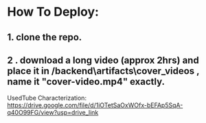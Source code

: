 # How To Deploy:

## 1. clone the repo.

## 2 . download a long video (approx 2hrs) and place it in /backend\artifacts\cover_videos , name it "cover-video.mp4" exactly.




UsedTube
Characterization:
https://drive.google.com/file/d/1iOTetSaOxWOfx-bEFAp5SqA-q40O99FG/view?usp=drive_link

